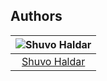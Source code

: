 
## Authors

| ![Shuvo Haldar](https://avatars.githubusercontent.com/u/86658217?v=4&s=150)|
|:---------------------:|
|  [Shuvo Haldar](https://github.com/shuvo-h)   |

<!-- See also the list of [contributors](https://github.com/LucasBassetti/react-simple-chatbot/contributors) who participated in this project. -->

